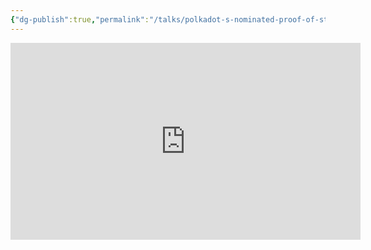 ```yaml
---
{"dg-publish":true,"permalink":"/talks/polkadot-s-nominated-proof-of-stake-past-present-and-the-future-parity-and-friends/","created":"2021-06-03","updated":""}
---
```




<iframe width="560" height="315" src="https://www.youtube.com/embed/OZpQ2FouDOU" title="YouTube video player"
	frameborder="0" allow="accelerometer; autoplay; clipboard-write; encrypted-media; gyroscope; picture-in-picture"
	allowfullscreen></iframe>
